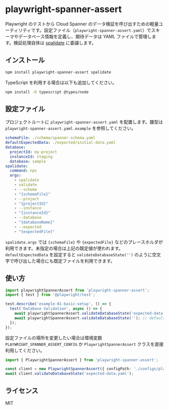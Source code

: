 # playwright-spanner-assert

Playwright のテストから Cloud Spanner のデータ検証を呼び出すための軽量ユーティリティです。設定ファイル（`playwright-spanner-assert.yaml`）でスキーマやデータベース情報を定義し、期待データは YAML ファイルで管理します。検証処理自体は [spalidate](https://www.npmjs.com/package/spalidate) に委譲します。

## インストール

```bash
npm install playwright-spanner-assert spalidate
```

TypeScript を利用する場合は以下も追加してください。

```bash
npm install -D typescript @types/node
```

## 設定ファイル

プロジェクトルートに `playwright-spanner-assert.yaml` を配置します。雛型は `playwright-spanner-assert.yaml.example` を参照してください。

```yaml
schemaFile: ./schema/spanner-schema.yaml
defaultExpectedData: ./expected/initial-data.yaml
database:
  projectId: my-project
  instanceId: staging
  database: sample
spalidate:
  command: npx
  args:
    - spalidate
    - validate
    - --schema
    - "{schemaFile}"
    - --project
    - "{projectId}"
    - --instance
    - "{instanceId}"
    - --database
    - "{databaseName}"
    - --expected
    - "{expectedFile}"
```

`spalidate.args` では `{schemaFile}` や `{expectedFile}` などのプレースホルダが利用できます。未指定の場合は上記の既定値が使われます。`defaultExpectedData` を設定すると `validateDatabaseState('')` のように空文字で呼び出した場合にも既定ファイルを利用できます。

## 使い方

```ts
import playwrightSpannerAssert from 'playwright-spanner-assert';
import { test } from '@playwright/test';

test.describe('example-01-basic-setup', () => {
  test('Database Validation', async () => {
    await playwrightSpannerAssert.validateDatabaseState('expected-data.yaml');
    await playwrightSpannerAssert.validateDatabaseState(''); // defaultExpectedData を利用
  });
});
```

設定ファイルの場所を変更したい場合は環境変数 `PLAYWRIGHT_SPANNER_ASSERT_CONFIG` か `PlaywrightSpannerAssert` クラスを直接利用してください。

```ts
import { PlaywrightSpannerAssert } from 'playwright-spanner-assert';

const client = new PlaywrightSpannerAssert({ configPath: './configs/playwright-spanner-assert.yaml' });
await client.validateDatabaseState('expected-data.yaml');
```

## ライセンス

MIT
